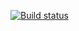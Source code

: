 [![Build status](https://ci.appveyor.com/api/projects/status/4pdbopsl000ev44x?svg=true)](https://ci.appveyor.com/project/FAQNFS/aqacode-65eko)
